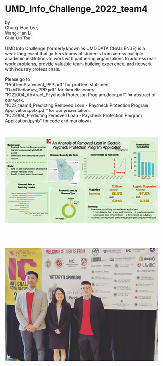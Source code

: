 # UMD_Info_Challenge_2022_team4

by <br>
Chung-Hao Lee, <br>
Wang-Han Li, <br>
Chia-Lin Tsai
<br>
<br>
UMD Info Challenge (formerly known as UMD DATA CHALLENGE) is a week-long event that gathers teams of students from across multiple academic institutions to work with partnering organizations to address real-world problems, provide valuable team-building experience, and network with industry professionals.
<br>
<br>
Please go to <br>
"ProblemStatement_PPP.pdf" for problem statement.  <br>
"DataDictionary_PPP.pdf" for data dictionary. <br>
"IC22004_Abstract_Paycheck Protection Program.docx.pdf" for abstract of our work. <br>
"IC22_team4_Predicting Removed Loan - Paycheck Protection Program Application.pptx.pdf" for our presentation. <br>
"IC22004_Predicting Removed Loan - Paycheck Protection Program Application.ipynb" for code and markdown. 

<br>

![Image text](https://github.com/lch99310/UMD_Info_Challenge_2022/blob/main/pic/poster.png)

<br>
<br>
<br>

![Image text](https://github.com/lch99310/UMD_Info_Challenge_2022/blob/main/pic/60D580CD-8D74-42C1-BDC1-960E0B20C406.JPG)
